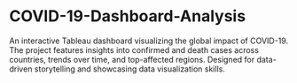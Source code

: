 # COVID-19-Dashboard-Analysis
An interactive Tableau dashboard visualizing the global impact of COVID-19. The project features insights into confirmed and death cases across countries, trends over time, and top-affected regions. Designed for data-driven storytelling and showcasing data visualization skills.
